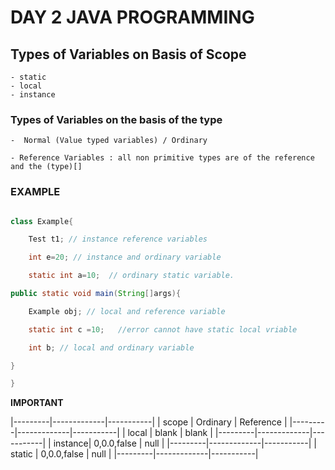 
# DAY 2 JAVA PROGRAMMING

## Types of Variables on Basis of Scope

    - static
    - local
    - instance

### Types of Variables on the basis of the type

    -  Normal (Value typed variables) / Ordinary 

    - Reference Variables : all non primitive types are of the reference and the (type)[]

### EXAMPLE

```java

class Example{

    Test t1; // instance reference variables

    int e=20; // instance and ordinary variable

    static int a=10;  // ordinary static variable.

public static void main(String[]args){

    Example obj; // local and reference variable

    static int c =10;   //error cannot have static local vriable 

    int b; // local and ordinary variable 

}

}
```
          
         
 **IMPORTANT**


|---------|-------------|-----------|
|  scope  |   Ordinary  | Reference |
|---------|-------------|-----------|
|  local  |   blank     |   blank   |
|---------|-------------|-----------|
| instance| 0,0.0,false |   null    |
|---------|-------------|-----------|
| static  | 0,0.0,false |   null    |
|---------|-------------|-----------|
